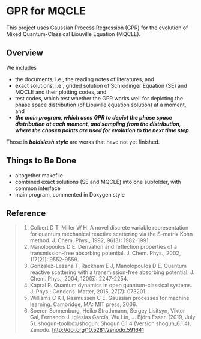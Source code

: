 # GPR for MQCLE
This project uses Gaussian Process Regression (GPR) for the evolution of Mixed Quantum-Classical Liouville Equation (MQCLE).
## Overview
We includes
- the documents, i.e., the reading notes of literatures, and
- exact solutions, i.e., grided solution of Schrodinger Equation (SE) and MQCLE and their plotting codes, and
- test codes, which test whether the GPR works well for depicting the phase space distribution (of Liouville equation solution) at a moment, and
- ***the main program, which uses GPR to depict the phase space distribution at each moment, and sampling from the distribution, where the chosen points are used for evolution to the next time step***.

Those in ***boldslash style*** are works that have not yet finished.
## Things to Be Done
- altogether makefile
- combined exact solutions (SE and MQCLE) into one subfolder, with common interface
- main program, commented in Doxygen style
## Reference
> 1. Colbert D T, Miller W H. A novel discrete variable representation for quantum mechanical reactive scattering via the S-matrix Kohn method. J. Chem. Phys., 1992, 96(3): 1982-1991.
> 2. Manolopoulos D E. Derivation and reflection properties of a transmission-free absorbing potential. J. Chem. Phys., 2002, 117(21): 9552-9559.
> 3. Gonzalez-Lezana T, Rackham E J, Manolopoulos D E. Quantum reactive scattering with a transmission-free absorbing potential. J. Chem. Phys., 2004, 120(5): 2247-2254.
> 4. Kapral R. Quantum dynamics in open quantum-classical systems. J. Phys.: Condens. Matter, 2015, 27(7): 073201.
> 5. Williams C K I, Rasmussen C E. Gaussian processes for machine learning. Cambridge, MA: MIT press, 2006.
> 6. Soeren Sonnenburg, Heiko Strathmann, Sergey Lisitsyn, Viktor Gal, Fernando J. Iglesias García, Wu Lin, … Björn Esser. (2019, July 5). shogun-toolbox/shogun: Shogun 6.1.4 (Version shogun_6.1.4). Zenodo. http://doi.org/10.5281/zenodo.591641